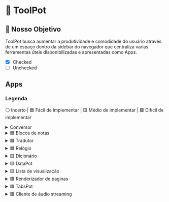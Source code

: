 # 🔩️ ToolPot

## 🎯️ Nosso Objetivo

ToolPot busca aumentar a produtividade e comodidade do usuário através de um espaço dentro da sidebar do navegador que centraliza varias ferramentas úteis disponibilizadas e apresentadas como Apps.

- [x] Checked
- [ ] Unchecked

## Apps

### Legenda
⚪️ Incerto | 🟦️ Fácil de implementar | 🟨️ Médio de implementar | 🟥️ Difícil de implementar

<details>
<summary>Conversor</summary>

Conversor simples de unidades, conversões de comprimento, massa, volume e tempo.

</details>

<details>
<summary>🟦️ Blocos de notas</summary>

Bloco para anotações rápidas, com formatação markdown **<u> básica[Títulos, Listas(numeradas e não numeradas), Negrito, Itálico, Links, Imagens e Citações] </u>**.

</details>

<details>
<summary>🟦️ Tradutor</summary>

Tradutor de línguas simples, provavelmente usará uma *API do google translate*.

</details>

<details>
<summary>🟦️ Relógio</summary>

	Um app que reúne cronômetro, alarme e temporizador.

</details>

<details>
<summary>🟨️ Dicionário</summary>

Dicionário português completo, provê definição, sinônimos e antônimos.

</details>

<details>
<summary>🟨️ DataPot</summary>

Salve arquivos na nuvem com segurança e praticidade.

</details>

<details>
<summary>🟨️ Lista de visualização</summary>

Praticamente a playlist “Assistir mais tarde” dentro da sua sidebar.

</details>

<details>
<summary>🟥️ Renderizador de paginas</summary>

Basicamente voc sera capaz de abrir uma pagina web na sidebar.

</details>

<details>
<summary>🟥️ TabsPot</summary>

Esta com muitas abas abertas mas não quer fechar-las ainda? TabPot será seu engavetador de abas.

</details>

<details>
<summary>🟥️ Cliente de áudio streaming</summary>

Front end integrado do seu streaming predileto.

</details>